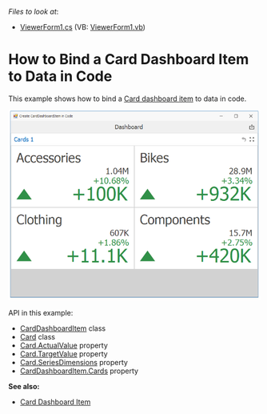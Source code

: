 *Files to look at*:

* [ViewerForm1.cs](./CS/DXApplication1/ViewerForm1.cs) (VB: [ViewerForm1.vb](./VB/DXApplication1/ViewerForm1.vb))

# How to Bind a Card Dashboard Item to Data in Code

This example shows how to bind a [Card dashboard item](http://docs.devexpress.com/Dashboard/15263/) to data in code.


![screenshot](images/screenshot.png)

API in this example:

* [CardDashboardItem](https://docs.devexpress.com/Dashboard/DevExpress.DashboardCommon.CardDashboardItem) class
* [Card](https://docs.devexpress.com/Dashboard/DevExpress.DashboardCommon.Card) class
* [Card.ActualValue](https://docs.devexpress.com/Dashboard/DevExpress.DashboardCommon.KpiElement.ActualValue) property
* [Card.TargetValue](https://docs.devexpress.com/Dashboard/DevExpress.DashboardCommon.KpiElement.TargetValue) property
* [Card.SeriesDimensions](https://docs.devexpress.com/Dashboard/DevExpress.DashboardCommon.SeriesDashboardItem.SeriesDimensions) property
* [CardDashboardItem.Cards](https://docs.devexpress.com/Dashboard/DevExpress.DashboardCommon.CardDashboardItem.Cards) property

**See also:**

* [Card Dashboard Item](http://docs.devexpress.com/Dashboard/15263/)
